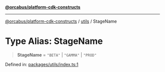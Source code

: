 [**@orcabus/platform-cdk-constructs**](../../../../README.md)

***

[@orcabus/platform-cdk-constructs](../../../../globals.md) / [utils](../README.md) / StageName

# Type Alias: StageName

> **StageName** = `"BETA"` \| `"GAMMA"` \| `"PROD"`

Defined in: [packages/utils/index.ts:1](https://github.com/OrcaBus/platform-cdk-constructs/blob/6e1fbcef98a7681c26e26c873ce8916f8c6809dd/packages/utils/index.ts#L1)
